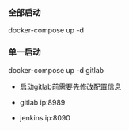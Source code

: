 ### 全部启动
docker-compose up -d

### 单一启动
docker-compose up -d gitlab

- 启动gitlab前需要先修改配置信息


- gitlab ip:8989
- jenkins ip:8090